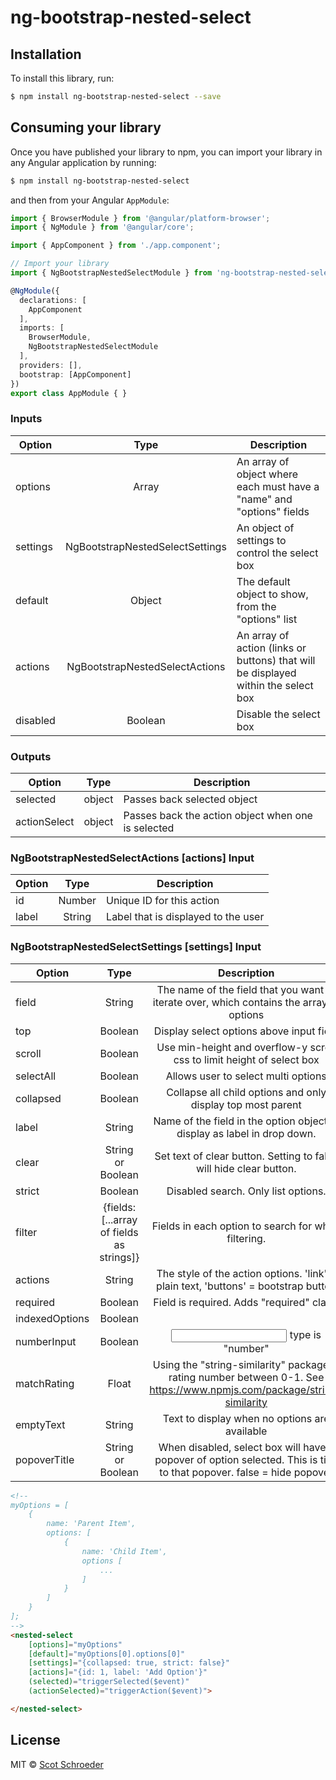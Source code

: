 # ng-bootstrap-nested-select

## Installation

To install this library, run:

```bash
$ npm install ng-bootstrap-nested-select --save
```

## Consuming your library

Once you have published your library to npm, you can import your library in any Angular application by running:

```bash
$ npm install ng-bootstrap-nested-select
```

and then from your Angular `AppModule`:

```typescript
import { BrowserModule } from '@angular/platform-browser';
import { NgModule } from '@angular/core';

import { AppComponent } from './app.component';

// Import your library
import { NgBootstrapNestedSelectModule } from 'ng-bootstrap-nested-select';

@NgModule({
  declarations: [
    AppComponent
  ],
  imports: [
    BrowserModule,
    NgBootstrapNestedSelectModule
  ],
  providers: [],
  bootstrap: [AppComponent]
})
export class AppModule { }
```

### Inputs
| Option        | Type           | Description
| ------------- |:-------------:| ---------|
| options     | Array |  An array of object where each must have a "name" and "options" fields
| settings  |   NgBootstrapNestedSelectSettings | An object of settings to control the select box
| default      | Object  | The default object to show, from the "options" list
| actions   |   NgBootstrapNestedSelectActions   |   An array of action (links or buttons) that will be displayed within the select box
| disabled  | Boolean   | Disable the select box
### Outputs
| Option        | Type           | Description
| ------------- |:-------------:| ---------|
| selected     | object |  Passes back selected object
| actionSelect  | object    | Passes back the action object when one is selected
### NgBootstrapNestedSelectActions [actions] Input
| Option        | Type           | Description
| ------------- |:-------------:| ---------|
| id     | Number |  Unique ID for this action
| label  | String    | Label that is displayed to the user
### NgBootstrapNestedSelectSettings [settings] Input
| Option        | Type           | Description  | Default
| ------------- |:-------------:| :-----:| ---------|
| field      | String | The name of the field that you want to iterate over, which contains the array of options | 'options'
| top      | Boolean      |   Display select options above input field | false
| scroll | Boolean      |    Use min-height and overflow-y scroll css to limit height of select box | true
| selectAll | Boolean   | Allows user to select multi options   | false
| collapsed | Boolean   | Collapse all child options and only display top most parent   |   false
| label | String    |   Name of the field in the option object to display as label in drop down.    | 'name'
| clear | String or Boolean   |   Set text of clear button. Setting to false will hide clear button.   | 'Clear'
| strict    | Boolean   |   Disabled search. Only list options. |   false
| filter    | {fields: [...array of fields as strings]}   | Fields in each option to search for when filtering.
| actions   | String    |   The style of the action options. 'link' = plain text, 'buttons' = bootstrap button |   'link'
| required  | Boolean   |   Field is required. Adds "required" class.   | false
| indexedOptions    | Boolean
| numberInput   | Boolean   | <input> type is "number"  | false
| matchRating   | Float |   Using the "string-similarity" package, a rating number between 0-1. See https://www.npmjs.com/package/string-similarity | 0.4
| emptyText |   String  | Text to display when no options are available
| popoverTitle  | String or Boolean | When disabled, select box will have a popover of option selected. This is title to that popover. false = hide popover

```html
<!--
myOptions = [
    { 
        name: 'Parent Item', 
        options: [
            { 
                name: 'Child Item', 
                options [
                    ...
                ]
            }
        ]
    }
];
-->
<nested-select 
    [options]="myOptions" 
    [default]="myOptions[0].options[0]" 
    [settings]="{collapsed: true, strict: false}" 
    [actions]="{id: 1, label: 'Add Option'}"
    (selected)="triggerSelected($event)" 
    (actionSelected)="triggerAction($event)">

</nested-select>
```

## License

MIT © [Scot Schroeder](mailto:scot@joebotweb.com)
